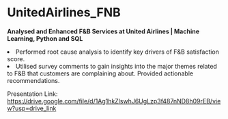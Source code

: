 # UnitedAirlines_FNB
<b>Analysed and Enhanced F&B Services at United Airlines | Machine Learning, Python and SQL</b>

<li> Performed root cause analysis to identify key drivers of F&B satisfaction score.
<li> Utilised survey comments to gain insights into the major themes related to F&B that customers are complaining about.
Provided actionable recommendations.

Presentation Link: https://drive.google.com/file/d/1Ag1hkZlswhJ6UgLzp3f487nND8h09rEB/view?usp=drive_link
